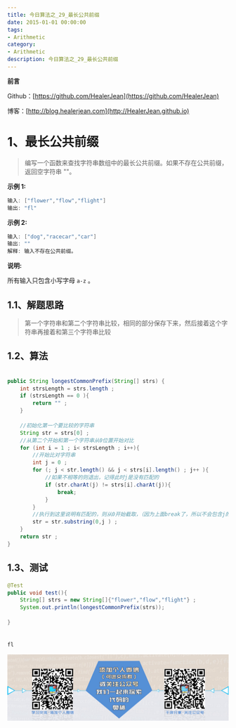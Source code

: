 ```yaml
---
title: 今日算法之_29_最长公共前缀
date: 2015-01-01 00:00:00
tags: 
- Arithmetic
category: 
- Arithmetic
description: 今日算法之_29_最长公共前缀
---
```


**前言**     

 Github：[https://github.com/HealerJean](https://github.com/HealerJean)         

 博客：[http://blog.healerjean.com](http://HealerJean.github.io)          



# 1、最长公共前缀
> 编写一个函数来查找字符串数组中的最长公共前缀。如果不存在公共前缀，返回空字符串 ""。

**示例 1:**

```java
输入: ["flower","flow","flight"]
输出: "fl"
```

**示例 2:**

```java
输入: ["dog","racecar","car"]
输出: ""
解释: 输入不存在公共前缀。
```

**说明:**

所有输入只包含小写字母 `a-z` 。



## 1.1、解题思路 

>    第一个字符串和第二个字符串比较，相同的部分保存下来，然后接着这个字符串再接着和第三个字符串比较



## 1.2、算法

```java

public String longestCommonPrefix(String[] strs) {
    int strsLength = strs.length ;
    if (strsLength == 0 ){
        return "" ;
    }

    //初始化第一个要比较的字符串
    String str = strs[0] ;
    //从第二个开始和第一个字符串从0位置开始对比
    for (int i = 1 ; i< strsLength ; i++){
        //开始比对字符串
        int j = 0 ;
        for (; j < str.length() && j < strs[i].length() ; j++ ){
            //如果不相等的则退出，记得此时j是没有匹配的
            if (str.charAt(j) != strs[i].charAt(j)){
                break;
            }
        }
        //执行到这里说明有匹配的，则从0开始截取，（因为上面break了，所以不会包含j的）
        str = str.substring(0,j ) ;
    }
    return str ;
}
```




## 1.3、测试 

```java
@Test
public void test(){
    String[] strs = new String[]{"flower","flow","flight"} ;
    System.out.println(longestCommonPrefix(strs));

}


fl
```





![ContactAuthor](https://raw.githubusercontent.com/HealerJean/HealerJean.github.io/master/assets/img/artical_bottom.jpg)



<link rel="stylesheet" href="https://unpkg.com/gitalk/dist/gitalk.css">

<script src="https://unpkg.com/gitalk@latest/dist/gitalk.min.js"></script> 
<div id="gitalk-container"></div>    
 <script type="text/javascript">
    var gitalk = new Gitalk({
		clientID: `1d164cd85549874d0e3a`,
		clientSecret: `527c3d223d1e6608953e835b547061037d140355`,
		repo: `HealerJean.github.io`,
		owner: 'HealerJean',
		admin: ['HealerJean'],
		id: 'AAAAAAAAAAAAAAA',
    });
    gitalk.render('gitalk-container');
</script> 
